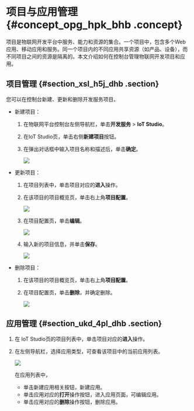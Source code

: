# 项目与应用管理 {#concept_opg_hpk_bhb .concept}

项目是物联网开发平台中服务、能力和资源的集合。一个项目中，包含多个Web应用、移动应用和服务。同一个项目内的不同应用共享资源（如产品、设备），而不同项目之间的资源是隔离的。本文介绍如何在控制台管理物联网开发项目和应用。

## 项目管理 {#section_xsl_h5j_dhb .section}

您可以在控制台新建、更新和删除开发服务项目。

-   新建项目：

    1.  在物联网平台控制台左侧导航栏，单击**开发服务** \> **IoT Studio**。
    2.  在IoT Studio页，单击右侧**新建项目**按钮。
    3.  在弹出对话框中输入项目名称和描述后，单击**确定**。

        ![](http://static-aliyun-doc.oss-cn-hangzhou.aliyuncs.com/assets/img/221168/156393404747603_zh-CN.png)

-   更新项目：

    1.  在项目列表中，单击项目对应的**进入**操作。

    2.  在该项目的项目概览页，单击右上角**项目配置**。

        ![](http://static-aliyun-doc.oss-cn-hangzhou.aliyuncs.com/assets/img/136666/156393404741081_zh-CN.png)

    3.  在项目配置页，单击**编辑**。

        ![](http://static-aliyun-doc.oss-cn-hangzhou.aliyuncs.com/assets/img/136666/156393404741082_zh-CN.png)

    4.  输入新的项目信息，并单击**保存**。

        ![](http://static-aliyun-doc.oss-cn-hangzhou.aliyuncs.com/assets/img/136666/156393404741085_zh-CN.png)

-   删除项目：

    1.  在该项目的项目概览页，单击右上角**项目配置**。

    2.  在项目配置页，单击**删除**，并确定删除。

        ![](http://static-aliyun-doc.oss-cn-hangzhou.aliyuncs.com/assets/img/136666/156393404741083_zh-CN.png)


## 应用管理 {#section_ukd_4pl_dhb .section}

1.  在 IoT Studio页的项目列表中，单击项目对应的**进入**操作。
2.  在左侧导航栏，选择应用类型，可查看该项目中的当前应用列表。

    ![](http://static-aliyun-doc.oss-cn-hangzhou.aliyuncs.com/assets/img/136666/156393404841091_zh-CN.png)

    在应用列表中，

    -   单击新建应用相关按钮，新建应用。
    -   单击应用对应的**打开**操作按钮，进入应用页面，可编辑应用。
    -   单击应用对应的**删除**操作按钮，删除应用。

